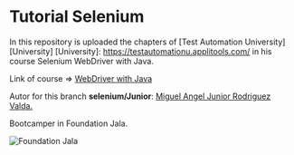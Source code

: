 # Tutorial Selenium

In this repository is uploaded the chapters of [Test Automation University][University]
[University]: https://testautomationu.applitools.com/ in his course Selenium WebDriver with Java.

Link of course => [WebDriver with Java](https://testautomationu.applitools.com/selenium-webdriver-tutorial-java/ "WebDriver with Java")

Autor for this branch **selenium/Junior**: [Miguel Angel Junior Rodriguez Valda.](https://testautomationu.applitools.com/me.html#migueljunior/ "Perfil")


Bootcamper in Foundation Jala.

![Foundation Jala](https://media.licdn.com/dms/image/C4D0BAQHxYCKBPOEFoQ/company-logo_200_200/0?e=2159024400&v=beta&t=U-m956pcabD6Quk-q0bmpW4BvHVThAxFtAzhGazkLrc)